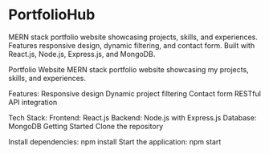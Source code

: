 # PortfolioHub
MERN stack portfolio website showcasing projects, skills, and experiences. Features responsive design, dynamic filtering, and contact form. Built with React.js, Node.js, Express.js, and MongoDB.

Portfolio Website
MERN stack portfolio website showcasing my projects, skills, and experiences.


Features:
Responsive design
Dynamic project filtering
Contact form
RESTful API integration


Tech Stack:
Frontend: React.js
Backend: Node.js with Express.js
Database: MongoDB
Getting Started
Clone the repository

Install dependencies: npm install
Start the application: npm start
